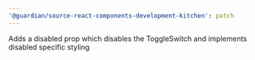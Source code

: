 ```yaml
---
'@guardian/source-react-components-development-kitchen': patch
---
```


Adds a disabled prop which disables the ToggleSwitch and implements disabled specific styling
